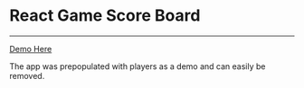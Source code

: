 # React Game Score Board

----
[Demo Here](https://chengwah1.github.io/react-gh-pages/)

The app was prepopulated with players as a demo and can easily be removed.
